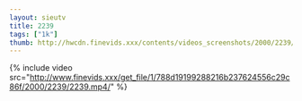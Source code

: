 ```yaml
--- 
layout: sieutv
title: 2239
tags: ["1k"]
thumb: http://hwcdn.finevids.xxx/contents/videos_screenshots/2000/2239/preview.mp4.jpg
---
```

{% include video src="http://www.finevids.xxx/get_file/1/788d19199288216b237624556c29c86f/2000/2239/2239.mp4/" %} 
